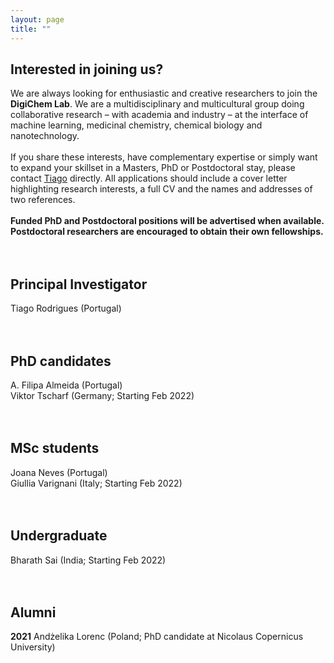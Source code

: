 ```yaml
---
layout: page
title: ""
---
```


## Interested in joining us?
We are always looking for enthusiastic and creative researchers to join the **DigiChem Lab**. We are a multidisciplinary and multicultural group doing collaborative research – with academia and industry – at the interface of machine learning, medicinal chemistry, chemical biology and nanotechnology. <br />
<br />
If you share these interests, have complementary expertise or simply want to expand your skillset in a Masters, PhD or Postdoctoral stay, please contact [Tiago](mailto:tiago.rodrigues@ff.ulisboa.pt) directly. All applications should include a cover letter highlighting research interests, a full CV and the names and addresses of two references. <br />
<br />
**Funded PhD and Postdoctoral positions will be advertised when available. Postdoctoral researchers are encouraged to obtain their own fellowships.**
<br />
<br />
<br />
## Principal Investigator
Tiago Rodrigues (Portugal)<br />
<br />
<br />
## PhD candidates
A. Filipa Almeida (Portugal)<br />
Viktor Tscharf (Germany; Starting Feb 2022)<br />
<br />
<br />
## MSc students
Joana Neves (Portugal) <br />
Giullia Varignani (Italy; Starting Feb 2022)<br />
<br />
<br />
## Undergraduate
Bharath Sai (India; Starting Feb 2022)<br />
<br />
<br />
## Alumni
**2021** Andżelika Lorenc (Poland; PhD candidate at Nicolaus Copernicus University)<br />
